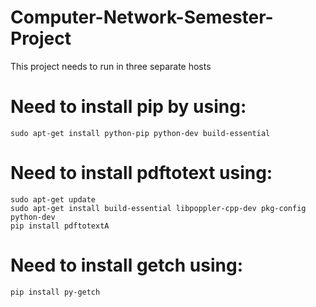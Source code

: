 # Computer-Network-Semester-Project
This project needs to run in three separate hosts
# Need to install pip by using: 
    sudo apt-get install python-pip python-dev build-essential
# Need to install pdftotext using:
    sudo apt-get update
    sudo apt-get install build-essential libpoppler-cpp-dev pkg-config python-dev
    pip install pdftotextA
# Need to install getch using:
    pip install py-getch
